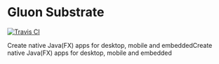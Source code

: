 # Gluon Substrate

[![Travis CI](https://travis-ci.com/gluonhq/substrate.svg?branch=master)](https://travis-ci.com/gluonhq/substrate)

Create native Java(FX) apps for desktop, mobile and embeddedCreate native Java(FX) apps for desktop, mobile and embedded
